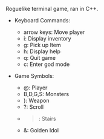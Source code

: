 Roguelike terminal game, ran in C++.

- Keyboard Commands:

  - arrow keys: Move player
  - i: Display inventory
  - g: Pick up Item
  - h: Display help
  - q: Quit game
  - c: Enter god mode
  
- Game Symbols:

  - @: Player
  - B,D,G,S: Monsters
  - ): Weapon
  - ?: Scroll
  - >: Stairs
  - &: Golden Idol
